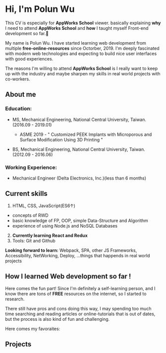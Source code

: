 # Hi, I'm Polun Wu
This CV is especially for **AppWorks School** viewer. basically explaining **why** I need to attend **AppWorks School** and **how** I taught myself Front-end development so far.🚀

My name is Polun Wu. I have started learning web development from multiple **free-online-resources** since Octorber, 2019. I'm deeply fascinated with modern web technologies and expecting to build nice user interfaces with good experiences.

The reasons I'm willing to attend **AppWorks School** is I really want to keep up with the industry and maybe sharpen my skills in real world projects with co-workers.


## About me
### Education: 
- MS, Mechanical Engineering, National Central University, Taiwan. (2016.09 - 2019.01)
  - ASME 2019 - " Customized PEEK Implants with Microporous and Surface Modification Using 3D Printing "
  
- BS, Mechanical Engineering, National Central University, Taiwan. (2012.09 - 2016.06)

### Working Experience:
- Mechanical Engineer (Delta Electronics, Inc.)(less than 6 months)


## Current skills
1. HTML, CSS, JavaScript(ES6↑)
  - concepts of RWD
  - basic knowledge of FP, OOP, simple Data-Structure and Algorithm
  - experience of using Node.js and NoSQL Databases
2. **Currently learning React and Redux**
3. Tools: Git and Github

**Looking forward to learn:** Webpack, SPA, other JS Frameworks, Accessibility, NetWorking, Deploy, ...things that happends in real world projects


## How I learned Web development so far !
Here comes the fun part! Since I'm definitely a self-learning person, and I know there are tons of **FREE** resources on the internet, so I started to research. 

There still have pros and cons doing this way, I may spending too much time searching and reading articles or online-tutorials that is out of dates, but the process is also kind of fun and challenging. 

Here comes my favoraites:

## Projects
